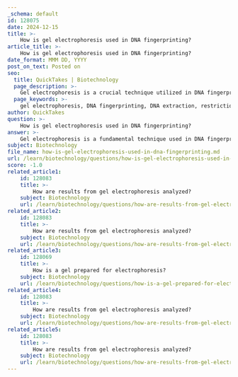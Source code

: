 ```yaml
---
_schema: default
id: 128075
date: 2024-12-15
title: >-
    How is gel electrophoresis used in DNA fingerprinting?
article_title: >-
    How is gel electrophoresis used in DNA fingerprinting?
date_format: MMM DD, YYYY
post_on_text: Posted on
seo:
  title: QuickTakes | Biotechnology
  page_description: >-
    Gel electrophoresis is a crucial technique utilized in DNA fingerprinting to identify individuals by comparing unique DNA profiles, involving steps such as DNA extraction, restriction enzyme digestion, separation of fragments, and visualization of results.
  page_keywords: >-
    gel electrophoresis, DNA fingerprinting, DNA extraction, restriction enzymes, polymerase chain reaction, DNA visualization, forensic science, DNA profiling, banding patterns, genetic analysis
author: QuickTakes
question: >-
    How is gel electrophoresis used in DNA fingerprinting?
answer: >-
    Gel electrophoresis is a fundamental technique used in DNA fingerprinting, which is a method for identifying individuals based on their unique DNA profiles. The process involves several key steps:\n\n1. **DNA Extraction and Preparation**: The first step in DNA fingerprinting is to obtain a sample of DNA, which can be extracted from various biological materials such as blood, saliva, or skin cells. Once extracted, the DNA is often amplified using Polymerase Chain Reaction (PCR) to ensure there is enough material for analysis.\n\n2. **Digestion with Restriction Enzymes**: The extracted DNA is then treated with restriction enzymes that cut the DNA at specific sequences. This results in fragments of varying lengths, which are crucial for the subsequent analysis.\n\n3. **Gel Electrophoresis Setup**: The DNA fragments are loaded into wells of an agarose gel, which acts as a medium for separation. When an electric current is applied, the negatively charged DNA fragments migrate towards the positive electrode. The gel matrix allows for the separation of these fragments based on size; smaller fragments move faster and travel further through the gel than larger ones.\n\n4. **Visualization of DNA Bands**: After the electrophoresis run is complete, the gel is stained with a DNA-binding dye (such as ethidium bromide) to visualize the separated DNA fragments. The resulting pattern of bands represents the DNA profile of the sample.\n\n5. **Comparison of DNA Profiles**: In forensic applications, the DNA profiles obtained from samples collected at a crime scene can be compared to those of suspects. By analyzing the presence or absence of specific bands, forensic scientists can determine whether the DNA from a suspect matches that found at the crime scene. This comparison is often facilitated by using known size markers alongside the samples to estimate the size of the DNA fragments.\n\n6. **Interpretation of Results**: The final step involves interpreting the banding patterns. Each individual's DNA is unique, and the specific pattern of bands can be used to identify or exclude potential suspects in a forensic investigation.\n\nOverall, gel electrophoresis is a powerful tool in DNA fingerprinting, allowing for the precise analysis and comparison of DNA samples, which is essential in forensic science and various applications in genetics.
subject: Biotechnology
file_name: how-is-gel-electrophoresis-used-in-dna-fingerprinting.md
url: /learn/biotechnology/questions/how-is-gel-electrophoresis-used-in-dna-fingerprinting
score: -1.0
related_article1:
    id: 128083
    title: >-
        How are results from gel electrophoresis analyzed?
    subject: Biotechnology
    url: /learn/biotechnology/questions/how-are-results-from-gel-electrophoresis-analyzed
related_article2:
    id: 128083
    title: >-
        How are results from gel electrophoresis analyzed?
    subject: Biotechnology
    url: /learn/biotechnology/questions/how-are-results-from-gel-electrophoresis-analyzed
related_article3:
    id: 128069
    title: >-
        How is a gel prepared for electrophoresis?
    subject: Biotechnology
    url: /learn/biotechnology/questions/how-is-a-gel-prepared-for-electrophoresis
related_article4:
    id: 128083
    title: >-
        How are results from gel electrophoresis analyzed?
    subject: Biotechnology
    url: /learn/biotechnology/questions/how-are-results-from-gel-electrophoresis-analyzed
related_article5:
    id: 128083
    title: >-
        How are results from gel electrophoresis analyzed?
    subject: Biotechnology
    url: /learn/biotechnology/questions/how-are-results-from-gel-electrophoresis-analyzed
---
```


&nbsp;